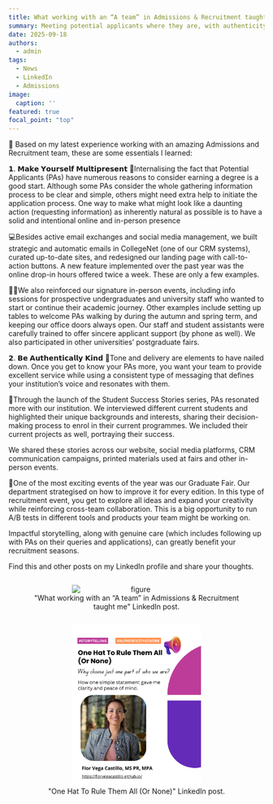 ```yaml
---
title: What working with an “A team” in Admissions & Recruitment taught me
summary: Meeting potential applicants where they are, with authenticity and care
date: 2025-09-18
authors:
  - admin
tags:
  - News
  - LinkedIn
  - Admissions
image:
  caption: ''
featured: true
focal_point: "top"
---
```


 📢 Based on my latest experience working with an amazing Admissions and Recruitment team, these are some essentials I learned:

 𝟭. 𝗠𝗮𝗸𝗲 𝗬𝗼𝘂𝗿𝘀𝗲𝗹𝗳 𝗠𝘂𝗹𝘁𝗶𝗽𝗿𝗲𝘀𝗲𝗻𝘁
 🤔Internalising the fact that Potential Applicants (PAs) have numerous reasons to consider earning a degree is a good start. Although some PAs consider the whole gathering information process to be clear and simple, others might need extra help to initiate the application process. One way to make what might look like a daunting action (requesting information) as inherently natural as possible is to have a solid and intentional online and in-person presence

 💻Besides active email exchanges and social media management, we built strategic and automatic emails in CollegeNet (one of our CRM systems), curated up-to-date sites, and redesigned our landing page with call-to-action buttons. A new feature implemented over the past year was the online drop-in hours offered twice a week. These are only a few examples.

 👋🏻We also reinforced our signature in-person events, including info sessions for prospective undergraduates and university staff who wanted to start or continue their academic journey. Other examples include setting up tables to welcome PAs walking by during the autumn and spring term, and keeping our office doors always open. Our staff and student assistants were carefully trained to offer sincere applicant support (by phone as well). We also participated in other universities’ postgraduate fairs.

 𝟮. 𝗕𝗲 𝗔𝘂𝘁𝗵𝗲𝗻𝘁𝗶𝗰𝗮𝗹𝗹𝘆 𝗞𝗶𝗻𝗱
🎤Tone and delivery are elements to have nailed down. Once you get to know your PAs more, you want  your team to provide excellent service while using a consistent type of messaging that defines your institution’s voice and resonates with them.

 🚀Through the launch of the Student Success Stories series, PAs resonated more with our institution. We interviewed different current students and highlighted their unique backgrounds and interests, sharing their decision-making process to enrol in their current programmes. We included their current projects as well, portraying their success.

 We shared these stories across our website, social media platforms, CRM communication campaigns, printed materials used at fairs and other in-person events.

 📝One of the most exciting events of the year was our Graduate Fair. Our department strategised on how to improve it for every edition. In this type of recruitment event, you get to explore all ideas and expand your creativity while reinforcing cross-team collaboration. This is a big opportunity to run A/B tests in different tools and products your team might be working on.

 Impactful storytelling, along with genuine care (which includes following up with PAs on their queries and applications), can greatly benefit your recruitment seasons.

 Find this and other posts on my LinkedIn profile and share your thoughts. 

<div style="display: flex; justify-content: center;">
  <figure style="text-align: center;">
    <img src="a.JPG" alt="figure" width="60%" style="margin-left: auto; margin-right: auto; display: block;">
    <figcaption> "What working with an “A team” in Admissions & Recruitment taught me" LinkedIn post. </figcaption>
  </figure>
</div>

<div style="display: flex; justify-content: center;">
  <figure style="text-align: center;">
    <img src="b.JPG" alt="figure" width="60%" style="margin-left: auto; margin-right: auto; display: block;">
    <figcaption> "One Hat To Rule Them All (Or None)" LinkedIn post.  </figcaption>
  </figure>
</div>


